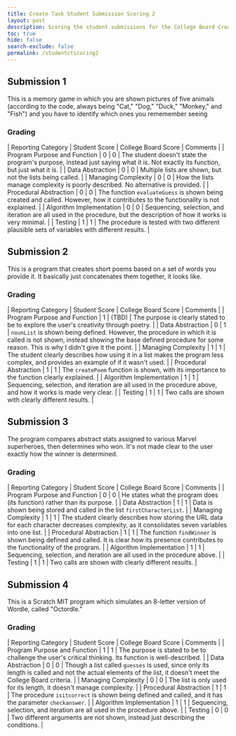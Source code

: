 ```yaml
---
title: Create Task Student Submission Scoring 2
layout: post
description: Scoring the student submissions for the College Board Create Task and comparing my scores with the College Board scores.
toc: true
hide: false
search-exclude: false
permalink: /studentctscoring2
---
```


## Submission 1

This is a memory game in which you are shown pictures of five animals (according to the code, always being "Cat," "Dog," "Duck," "Monkey," and "Fish") and you have to identify which ones you rememember seeing

### Grading

| Reporting Category | Student Score | College Board Score | Comments |
| Program Purpose and Function | 0 | 0 | The student doesn't state the program's purpose, instead just saying what it is. Not exactly its function, but just what it is. |
| Data Abstraction | 0 | 0 | Multiple lists are shown, but not the lists being called. |
| Managing Complexity | 0 | 0 | How the lists manage complexity is poorly described. No alternative is provided. |
| Procedural Abstraction | 0 | 0 | The function `evaluateGuess` is shown being created and called. However, how it contributes to the functionality is not explained. |
| Algorithm Implementation | 0 | 0 | Sequencing, selection, and iteration are all used in the procedure, but the description of how it works is very minimal. |
| Testing | 1 | 1 | The procedure is tested with two different plausible sets of variables with different results. |

## Submission 2

This is a program that creates short poems based on a set of words you provide it. It basically just concatenates them together, it looks like.

### Grading

| Reporting Category | Student Score | College Board Score | Comments |
| Program Purpose and Function | 1 | (TBD) | The purpose is clearly stated to be to explore the user's creativity through poetry. |
| Data Abstraction | 0 | 1 | `nounList` is shown being defined. However, the procedure in which it is called is not shown, instead showing the base defined procedure for some reason. This is why I didn't give it the point. |
| Managing Complexity | 1 | 1 | The student clearly describes how using it in a list makes the program less complex, and provides an example of if it wasn't used. |
| Procedural Abstraction | 1 | 1 | The `createPoem` function is shown, with its importance to the function clearly explained. |
| Algorithm Implementation | 1 | 1 | Sequencing, selection, and iteration are all used in the procedure above, and how it works is made very clear. |
| Testing | 1 | 1 | Two calls are shown with clearly different results. |

## Submission 3

The program compares abstract stats assigned to various Marvel superheroes, then determines who won. It's not made clear to the user exactly how the winner is determined.

### Grading

| Reporting Category | Student Score | College Board Score | Comments |
| Program Purpose and Function | 0 | 0 | He states what the program does (its function) rather than its purpose. |
| Data Abstraction | 1 | 1 | Data is shown being stored and called in the list `firstCharacterList`. |
| Managing Complexity | 1 | 1 | The student clearly describes how storing the URL data for each character decreases complexity, as it consolidates seven variables into one list. |
| Procedural Abstraction | 1 | 1 | The function `findWinner` is shown being defined and called. It is clear how its presence contributes to the functionality of the program. |
| Algorithm Implementation | 1 | 1 | Sequencing, selection, and iteration are all used in the procedure above. |
| Testing | 1 | 1 | Two calls are shown with clearly different results. |

## Submission 4

This is a Scratch MIT program which simulates an 8-letter version of Wordle, called "Octordle."

### Grading

| Reporting Category | Student Score | College Board Score | Comments |
| Program Purpose and Function | 1 | 1 | The purpose is stated to be to challenge the user's critical thinking. Its function is well-described. |
| Data Abstraction | 0 | 0 | Though a list called `guesses` is used, since only its length is called and not the actual elements of the list, it doesn't meet the College Board criteria. |
| Managing Complexity | 0 | 0 | The list is only used for its length, it doesn't manage complexity. |
| Procedural Abstraction | 1 | 1 | The procedure `isitcorrect` is shown being defined and called, and it has the parameter `checkanswer`. |
| Algorithm Implementation | 1 | 1 | Sequencing, selection, and iteration are all used in the procedure above. |
| Testing | 0 | 0 | Two different arguments are not shown, instead just describing the conditions. |